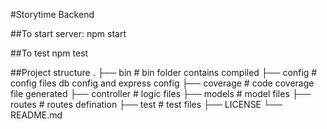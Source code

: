 #Storytime Backend

##To start server:
npm start

##To test
npm test

##Project structure
    .
    ├── bin                      # bin folder contains compiled
    ├── config                   # config files db config and express config
    ├── coverage                 # code coverage file generated
    ├── controller               # logic files
    ├── models                   # model files
    ├── routes                   # routes defination
    ├── test                     # test files
    ├── LICENSE
    └── README.md